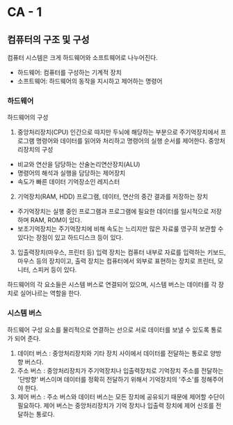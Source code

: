 # CA - 1 
## 컴퓨터의 구조 및 구성 

컴퓨터 시스템은 크게 하드웨어와 소프트웨어로 나누어진다.
- 하드웨어: 컴퓨터를 구성하는 기계적 장치
- 소프트웨어: 하드웨어의 동작을 지시하고 제어하는 명령어

### 하드웨어
하드웨어의 구성
1) 중앙처리장치(CPU) 
  인간으로 따지만 두뇌에 해당하는 부분으로 주기억장치에서 프로그램 명령어와 데이터를 읽어와 처리하고 명령어의 실행 순서를 제어한다.
  중앙처리장치의 구성
  - 비교와 연산을 담당하는 산술논리연산장치(ALU)
  - 명령어의 해석과 실행을 담당하는 제어장치
  - 속도가 빠른 데이터 기억장소인 레지스터
2) 기억장치(RAM, HDD)
  프로그램, 데이터, 연산의 중간 결과를 저장하는 장치
  - 주기억장치는 실행 중인 프로그램과 프로그램에 필요한 데이터를 일시적으로 저장하며 RAM, ROM이 있다.
  - 보조기억장치는 주기억장치에 비해 속도는 느리지만 많은 자료룰 영구히 보관할 수 있다는 장점이 있고 하드디스크 등이 있다.
3) 입출력장치(마우스, 프린터 등)
  입력 장치는 컴퓨터 내부로 자료를 입력하는 키보드, 마우스 등의 장치이고, 출력 장치는 컴퓨터에서 외부로 표현하는 장치로 프린터, 모니터, 스피커 등이 있다.

하드웨어의 각 요소들은 시스템 버스로 연결되어 있으며, 시스템 버스는 데이터를 각 장치로 실어나르는 역할을 한다.

### 시스템 버스
하드웨어 구성 요소를 물리적으로 연결하는 선으로 서로 데이터를 보낼 수 있도록 통로가 되어 준다.
1) 데이터 버스 : 중앙처리장치와 기타 장치 사이에서 데이터를 전달하는 통로로 양방향 버스다.
2) 주소 버스 : 중앙처리장치가 주기억장치나 입출력장치로 기억장치 주소를 전달하는 '단방향' 버스이며 데이터를 정확히 전달하기 위해서 기억장치의 '주소'를 정해주어야 한다.
3) 제어 버스 : 주소 버스와 데이터 버스는 모든 장치에 공유되기 때문에 제어할 수단이 필요하다. 제어 버스는 중앙처리장치가 기억 장치나 입출력 장치에 제어 신호를 전달하는 통로다.

